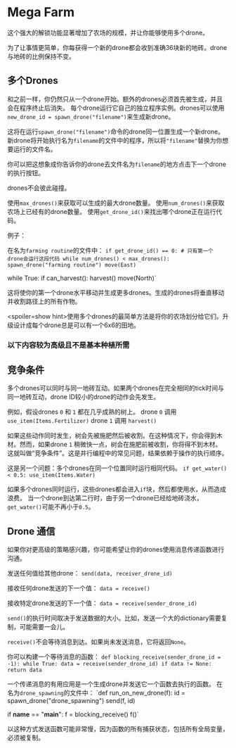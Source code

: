 # Mega Farm
这个强大的解锁功能显著增加了农场的规模，并让你能够使用多个drone。

为了让事情更简单，你每获得一个新的drone都会收到准确36块新的地砖。drone与地砖的比例保持不变。

## 多个Drones
和之前一样，你仍然只从一个drone开始。额外的drones必须首先被生成，并且会在程序终止后消失。
每个drone运行它自己的独立程序实例。drones可以使用
`new_drone_id = spawn_drone("filename")`来生成新drone。

这将在运行`spawn_drone("filename")`命令的drone同一位置生成一个新drone。新drone将开始执行名为`filename`的文件中的程序，所以将`"filename"`替换为你想要运行的文件名。

你可以把这想象成你告诉你的drone去文件名为`filename`的地方点击下一个drone的执行按钮。

drones不会彼此碰撞。

使用`max_drones()`来获取可以生成的最大drone数量。
使用`num_drones()`来获取农场上已经有的drone数量。
使用`get_drone_id()`来找出哪个drone正在运行代码。

例子：

在名为`farming routine`的文件中：
`if get_drone_id() == 0:
    # 只有第一个drone会运行这段代码
    while num_drones() < max_drones():
        spawn_drone("farming routine")
        move(East)`

while True:
    if can_harvest():
        harvest()
    move(North)`

这将使你的第一个drone水平移动并生成更多drones。生成的drones将垂直移动并收割路径上的所有作物。

<spoiler=show hint>使用多个drones的最简单方法是将你的农场划分给它们。升级设计成每个drone总是可以有一个6x6的田地。</spoiler>

### 以下内容较为高级且不是基本种植所需

## 竞争条件
多个drones可以同时与同一地砖互动。如果两个drones在完全相同的tick时间与同一地砖互动，drone ID较小的drone的动作会先发生。

例如，假设drones `0` 和 `1` 都在几乎成熟的树上。
drone `0` 调用
`use_item(Items.Fertilizer)`
drone `1` 调用
`harvest()`

如果这些动作同时发生，树会先被施肥然后被收割。在这种情况下，你会得到木材。然而，如果drone `1` 稍微快一点，树会在施肥前被收割，你将得不到木材。
这就叫做“竞争条件”。这是并行编程中的常见问题，结果依赖于操作的执行顺序。

这是另一个问题：多个drones在同一个位置同时运行相同代码。
`if get_water() < 0.5:
    use_item(Items.Water)`

如果多个drones同时运行，这些drones都会进入`if`块，然后都使用水，从而造成浪费。
当一个drone到达第二行时，由于另一个drone已经给地砖浇水，`get_water()`可能不再小于`0.5`。

## Drone 通信
如果你对更高级的策略感兴趣，你可能希望让你的drones使用消息传递函数进行沟通。

发送任何值给其他drone：
`send(data, receiver_drone_id)`

接收任何drone发送的下一个值：
`data = receive()`

接收特定drone发送的下一个值：
`data = receive(sender_drone_id)`

`send()`的执行时间取决于发送数据的大小。比如，发送一个大的dictionary需要复制，可能需要一会儿。

`receive()`不会等待消息到达。如果尚未发送消息，它将返回`None`。

你可以构建一个等待消息的函数：
`def blocking_receive(sender_drone_id = -1):
    while True:
        data = receive(sender_drone_id)
        if data != None:
            return data`

一个传递消息的有用应用是一个生成drone并发送它一个函数去执行的函数。
在名为`drone_spawning`的文件中：
`def run_on_new_drone(f):
    id = spawn_drone("drone_spawning")
    send(f, id)

if __name__ == "__main__":
    f = blocking_receive()
    f()`

以这种方式发送函数可能非常慢，因为函数的所有捕获状态，包括所有全局变量，必须被复制。